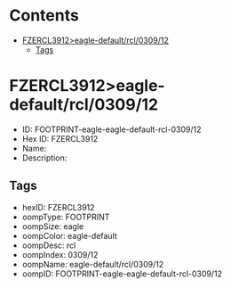 



Contents
========

* [FZERCL3912>eagle-default/rcl/0309/12](#fzercl3912eagle-defaultrcl030912)
	* [Tags](#tags)

# FZERCL3912>eagle-default/rcl/0309/12

- ID: FOOTPRINT-eagle-eagle-default-rcl-0309/12
- Hex ID: FZERCL3912
- Name: 
- Description: 

## Tags

- hexID: FZERCL3912
- oompType: FOOTPRINT
- oompSize: eagle
- oompColor: eagle-default
- oompDesc: rcl
- oompIndex: 0309/12
- oompName: eagle-default/rcl/0309/12
- oompID: FOOTPRINT-eagle-eagle-default-rcl-0309/12
